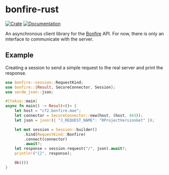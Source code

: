 # bonfire-rust

[![Crate](https://img.shields.io/crates/v/bonfire)](https://crates.io/bonfire)
[![Documentation](https://img.shields.io/docsrs/bonfire)](https://docs.rs/bonfire)

An asynchronous client library for the [Bonfire](https://github.com/timas130/bonfire) API.
For now, there is only an interface to communicate with the server.

## Example

Creating a session to send a simple request to the real server and print the response.

```rust
use bonfire::session::RequestKind;
use bonfire::{Result, SecureConnector, Session};
use serde_json::json;

#[tokio::main]
async fn main() -> Result<()> {
    let host = "cf2.bonfire.moe";
    let connector = SecureConnector::new(host, (host, 443));
    let json = json!({ "J_REQUEST_NAME": "RProjectVersionGet" });

    let mut session = Session::builder()
        .kind(RequestKind::Bonfire)
        .connect(connector)
        .await?;
    let response = session.request("/", json).await?;
    println!("{}", response);

    Ok(())
}
```
